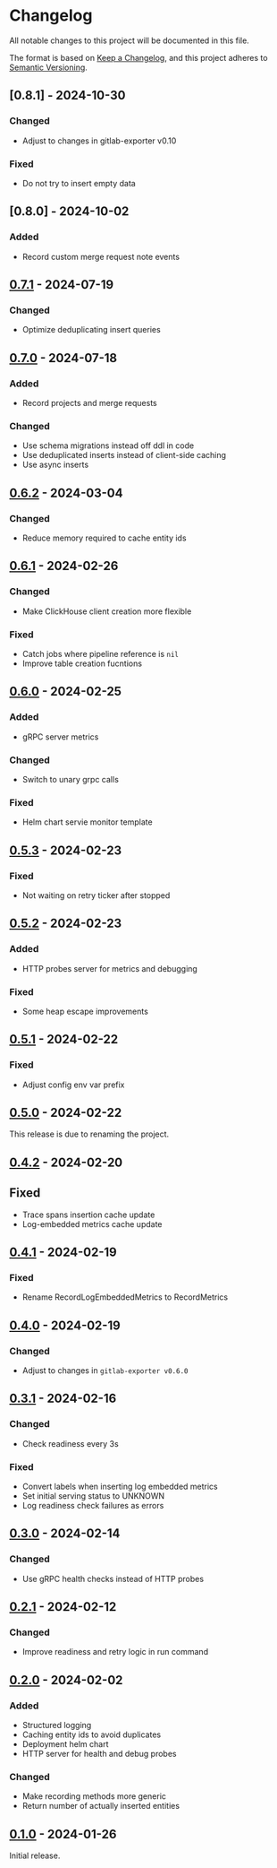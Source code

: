 # Changelog

All notable changes to this project will be documented in this file.

The format is based on [Keep a Changelog](https://keepachangelog.com/en/1.0.0/),
and this project adheres to [Semantic Versioning](https://semver.org/spec/v2.0.0.html).

## [0.8.1] - 2024-10-30

### Changed

- Adjust to changes in gitlab-exporter v0.10

### Fixed

- Do not try to insert empty data

## [0.8.0] - 2024-10-02

### Added

- Record custom merge request note events

## [0.7.1] - 2024-07-19

### Changed

- Optimize deduplicating insert queries

## [0.7.0] - 2024-07-18

### Added

- Record projects and merge requests

### Changed

- Use schema migrations instead off ddl in code
- Use deduplicated inserts instead of client-side caching
- Use async inserts

## [0.6.2] - 2024-03-04

### Changed

- Reduce memory required to cache entity ids

## [0.6.1] - 2024-02-26

### Changed

- Make ClickHouse client creation more flexible

### Fixed

- Catch jobs where pipeline reference is `nil`
- Improve table creation fucntions

## [0.6.0] - 2024-02-25

### Added

- gRPC server metrics

### Changed

- Switch to unary grpc calls

### Fixed

- Helm chart servie monitor template

## [0.5.3] - 2024-02-23

### Fixed

- Not waiting on retry ticker after stopped

## [0.5.2] - 2024-02-23

### Added

- HTTP probes server for metrics and debugging

### Fixed

- Some heap escape improvements

## [0.5.1] - 2024-02-22

### Fixed

- Adjust config env var prefix

## [0.5.0] - 2024-02-22

This release is due to renaming the project.

## [0.4.2] - 2024-02-20

## Fixed

- Trace spans insertion cache update
- Log-embedded metrics cache update

## [0.4.1] - 2024-02-19

### Fixed

- Rename RecordLogEmbeddedMetrics to RecordMetrics

## [0.4.0] - 2024-02-19

### Changed

- Adjust to changes in `gitlab-exporter v0.6.0`

## [0.3.1] - 2024-02-16

### Changed

- Check readiness every 3s

### Fixed

- Convert labels when inserting log embedded metrics
- Set initial serving status to UNKNOWN
- Log readiness check failures as errors

## [0.3.0] - 2024-02-14

### Changed

- Use gRPC health checks instead of HTTP probes

## [0.2.1] - 2024-02-12

### Changed

- Improve readiness and retry logic in run command

## [0.2.0] - 2024-02-02

### Added

- Structured logging
- Caching entity ids to avoid duplicates
- Deployment helm chart
- HTTP server for health and debug probes

### Changed

- Make recording methods more generic
- Return number of actually inserted entities

## [0.1.0] - 2024-01-26

Initial release.

<!-- Links -->
[Unreleased]: https://github.com/cluttrdev/gitlab-exporter-clickhouse-recorder/compare/v0.7.1...HEAD
[0.7.1]: https://github.com/cluttrdev/gitlab-exporter-clickhouse-recorder/compare/v0.7.0...v0.7.1
[0.7.0]: https://github.com/cluttrdev/gitlab-exporter-clickhouse-recorder/compare/v0.6.2...v0.7.0
[0.6.2]: https://github.com/cluttrdev/gitlab-exporter-clickhouse-recorder/compare/v0.6.1...v0.6.2
[0.6.1]: https://github.com/cluttrdev/gitlab-exporter-clickhouse-recorder/compare/v0.6.0...v0.6.1
[0.6.0]: https://github.com/cluttrdev/gitlab-exporter-clickhouse-recorder/compare/v0.5.3...v0.6.0
[0.5.3]: https://github.com/cluttrdev/gitlab-exporter-clickhouse-recorder/compare/v0.5.2...v0.5.3
[0.5.2]: https://github.com/cluttrdev/gitlab-exporter-clickhouse-recorder/compare/v0.5.1...v0.5.2
[0.5.1]: https://github.com/cluttrdev/gitlab-exporter-clickhouse-recorder/compare/v0.5.0...v0.5.1
[0.5.0]: https://github.com/cluttrdev/gitlab-exporter-clickhouse-recorder/compare/v0.4.2...v0.5.0
[0.4.2]: https://github.com/cluttrdev/gitlab-exporter-clickhouse-recorder/compare/v0.4.1...v0.4.2
[0.4.1]: https://github.com/cluttrdev/gitlab-exporter-clickhouse-recorder/compare/v0.4.0...v0.4.1
[0.4.0]: https://github.com/cluttrdev/gitlab-exporter-clickhouse-recorder/compare/v0.3.1...v0.4.0
[0.3.1]: https://github.com/cluttrdev/gitlab-exporter-clickhouse-recorder/compare/v0.3.0...v0.3.1
[0.3.0]: https://github.com/cluttrdev/gitlab-exporter-clickhouse-recorder/compare/v0.2.1...v0.3.0
[0.2.1]: https://github.com/cluttrdev/gitlab-exporter-clickhouse-recorder/compare/v0.2.0...v0.2.1
[0.2.0]: https://github.com/cluttrdev/gitlab-exporter-clickhouse-recorder/compare/v0.1.0...v0.2.0
[0.1.0]: https://github.com/cluttrdev/gitlab-exporter-clickhouse-recorder/releases/tag/v0.1.0
